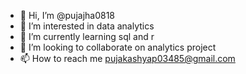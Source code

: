 - 👋 Hi, I’m @pujajha0818
- 👀 I’m interested in data analytics
- 🌱 I’m currently learning sql and r
- 💞️ I’m looking to collaborate on analytics project
- 📫 How to reach me pujakashyap03485@gmail.com

<!---
pujajha0818/pujajha0818 is a ✨ special ✨ repository because its `README.md` (this file) appears on your GitHub profile.
You can click the Preview link to take a look at your changes.
--->

